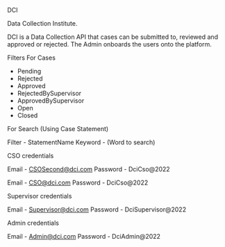 DCI

Data Collection Institute.

DCI is a Data Collection API that cases can be submitted to, reviewed and approved or rejected.
The Admin onboards the users onto the platform.


Filters For Cases

- Pending
- Rejected
- Approved
- RejectedBySupervisor
- ApprovedBySupervisor
- Open
- Closed

For Search (Using Case Statement)

Filter - StatementName
Keyword - (Word to search)

CSO credentials

Email - CSOSecond@dci.com
Password - DciCso@2022

Email - CSO@dci.com
Password - DciCso@2022


Supervisor credentials

Email - Supervisor@dci.com
Password - DciSupervisor@2022


Admin credentials

Email - Admin@dci.com
Password - DciAdmin@2022

